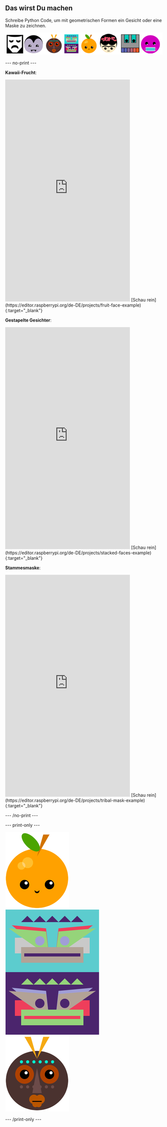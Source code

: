 ## Das wirst Du machen

Schreibe Python Code, um mit geometrischen Formen ein Gesicht oder eine Maske zu zeichnen.

![Beispiele verschiedener Gesichter.](images/strip.png)

--- no-print ---

**Kawaii-Frucht**:
<iframe src="https://editor.raspberrypi.org/de-DE/embed/viewer/fruit-face-example" width="400" height="710" frameborder="0" marginwidth="0" marginheight="0" allowfullscreen>
</iframe>
[Schau rein](https://editor.raspberrypi.org/de-DE/projects/fruit-face-example){:target="_blank"}

**Gestapelte Gesichter**:
<iframe src="https://editor.raspberrypi.org/de-DE/embed/viewer/stacked-faces-example" width="400" height="710" frameborder="0" marginwidth="0" marginheight="0" allowfullscreen>
</iframe>
[Schau rein](https://editor.raspberrypi.org/de-DE/projects/stacked-faces-example){:target="_blank"}

**Stammesmaske**:
<iframe src="https://editor.raspberrypi.org/de-DE/embed/viewer/tribal-mask-example" width="400" height="710" frameborder="0" marginwidth="0" marginheight="0" allowfullscreen>
</iframe>
[Schau rein](https://editor.raspberrypi.org/de-DE/projects/tribal-mask-example){:target="_blank"}

--- /no-print ---

--- print-only ---

![Der Ausgabebereich des Projekts Kawaii-Frucht.](images/smile.png)
![Der Ausgabebereich des Projekts Gestapelte Gesichter.](images/stacked.png)
![Der Ausgabebereich des Projekts Stammesmaske.](images/tribal.png)

--- /print-only ---

